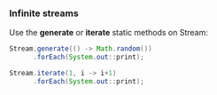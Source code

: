 ### Infinite streams

Use the **generate** or **iterate** static methods on Stream:

````java
Stream.generate(() -> Math.random())
      .forEach(System.out::print);
````

```java
Stream.iterate(1, i -> i+1)
      .forEach(System.out::print);
```
